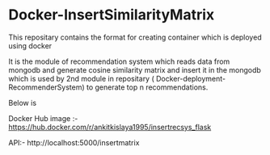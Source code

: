 # Docker-InsertSimilarityMatrix

This repositary contains the format for creating container which is deployed using docker

It is the module of recommendation system which reads data from mongodb and generate cosine similarity matrix and 
insert it in the mongodb which is used by 2nd module in repositary ( Docker-deployment-RecommenderSystem) to generate top n
recommendations.

Below is

Docker Hub image  :- https://hub.docker.com/r/ankitkislaya1995/insertrecsys_flask

API:- http://localhost:5000/insertmatrix
